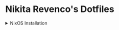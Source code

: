 # Nikita Revenco's Dotfiles

<details>
<summary>
NixOS Installation
</summary>

Enter as root

<details>
<summary>
Connect to Internet
</summary>

```
passwd root
su
```

Find out the SSID for wifi network with:

```
iwlist scan | grep ESSID
```

Generate configuration for wifi:

```bash
wpa_passphrase SSID PASSWORD > /etc/wpa_supplicant.conf
```

Find out INTERFACE with

```bash
ip link
```

Connect to wifi

```bash
wpa_supplicant -B -i INTERFACE -c /etc/wpa_supplicant.conf
```
</details>

Partition

```bash
sgdisk -Z -n1:0:+512M -t1:ef02 -c1:boot -N2 -t2:8309 -c2:luks_root /dev/sdX
```

Luks setup and open

```bash
cryptsetup luksFormat /dev/disk/by-partlabel/luks_root
cryptsetup luksOpen /dev/disk/by-partlabel/luks_root cryptroot
```

Two logical volumes, 8GB swap and rest is root

```bash
pvcreate /dev/mapper/cryptroot
vgcreate vg /dev/mapper/cryptroot
lvcreate -L 8G -n swap vg
lvcreate -l '100%FREE' -n root vg
```

Format the partitions

```bash
mkfs.fat /dev/disk/by-partlabel/boot
mkfs.ext4 -L root /dev/vg/root
mkswap -L swap /dev/vg/swap
```

Install nixOS

```
mount /dev/vg/root /mnt
mkdir /mnt/boot
mount /dev/disk/by-partlabel/boot /mnt/boot
swapon /dev/vg/swap
```

Final steps

```bash
nix-shell -p git
git clone https://github.com/nikitarevenco/dotfiles.git /mnt/etc/nixos
nixos-generate-config --root /mnt --show-hardware-config > /mnt/etc/nixos/hardware-configuration.nix
nixos-install
```

```bash
cp /etc/wpa_supplicant.conf /mnt/etc/wpa_supplicant.conf

passwd e

reboot
```
